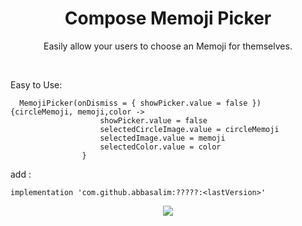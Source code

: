 


<h1 align="center">Compose Memoji Picker</h1>

<p align="center">  
Easily allow your users to choose an Memoji for themselves.
</p>
</br>

Easy to Use:

	  MemojiPicker(onDismiss = { showPicker.value = false }) {circleMemoji, memoji,color ->
                        showPicker.value = false
                        selectedCircleImage.value = circleMemoji
                        selectedImage.value = memoji
                        selectedColor.value = color
                    }


add :


    implementation 'com.github.abbasalim:?????:<lastVersion>'



<p align="center">
<img src="https://user-images.githubusercontent.com/73926625/173975249-b8b6f6a6-327b-4871-a825-6b748a1ac4cf.png"/>
</p>

